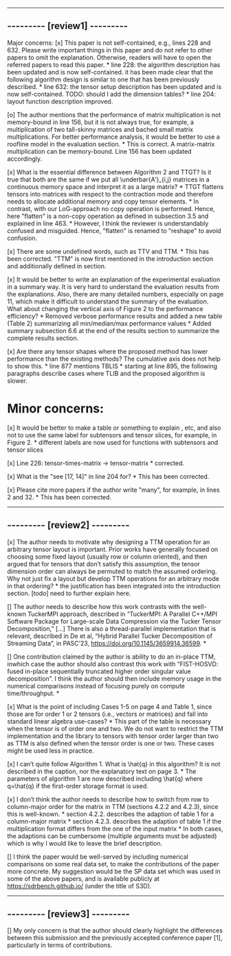 -----------------------------
--------- [review1] ---------
-----------------------------

Major concerns:
[x] This paper is not self-contained, e.g., lines 228 and 632. Please write important things in this paper and do not refer to other papers to omit the explanation. Otherwise, readers will have to open the referred papers to read this paper.
    * line 228: the algorithm description has been updated and is now self-contained. it has been made clear that the following algorithm design is similar to one that has been previously described. 
    *  line 632: the tensor setup description has been updated and is now self-contained. TODO: should I add the dimension tables?
    *  line 204: layout function description improved.

[o] The author mentions that the performance of matrix multiplication is not memory-bound in line 156, but it is not always true, for example, a multiplication of two tall-skinny matrices and bached small matrix multiplications. For better performance analysis, it would be better to use a roofline model in the evaluation section.
    * This is correct. A matrix-matrix multiplication can be memory-bound. Line 156 has been updated accordingly.

[x] What is the essential difference between Algorithm 2 and TTGT? Is it true that both are the same if we put all \underbar{A'}_{i,j} matrices in a continuous memory space and interpret it as a large matrix?
    * TTGT flattens tensors into matrices with respect to the contraction mode and therefore needs to allocate additional memory and copy tensor elements. 
    * In contrast, with our LoG-approach no copy operation is performed. Hence, here "flatten" is a non-copy operation as defined in subsection 3.5 and explained in line 463. 
    * However, I think the reviewer is understandably confused and misguided. Hence, "flatten" is renamed to "reshape" to avoid confusion. 

[x] There are some undefined words, such as TTV and TTM.
    * This has been corrected. "TTM" is now first mentioned in the introduction section and additionally defined in section.
    
[x] It would be better to write an explanation of the experimental evaluation in a summary way. It is very hard to understand the evaluation results from the explanations. Also, there are many detailed numbers, especially on page 11, which make it difficult to understand the summary of the evaluation. What about changing the vertical axis of Figure 2 to the performance efficiency?
    * Removed verbose performance results and added a new table (Table 2) summarizing all min/median/max performance values 
    * Added summary subsection 6.6 at the end of the results section to summarize the complete results section. 

[x] Are there any tensor shapes where the proposed method has lower performance than the existing methods? The cumulative axis does not help to show this.
    * line 877 mentions TBLIS
    * starting at line 895, the following paragraphs describe cases where TLIB and the proposed algorithm is slower.

# Minor concerns:
[x] It would be better to make a table or something to explain , etc, and also not to use the same label for subtensors and tensor slices, for example, in Figure 2.
    * different labels are now used for functions with subtensors and tensor slices
    
[x] Line 226: tensor-times-matrix -> tensor-matrix
    * corrected.
    
[x] What is the "see [17, 14]" in line 204 for?
    * This has been corrected.
    
[x] Please cite more papers if the author write "many", for example, in lines 2 and 32. 
    * This has been corrected.


-----------------------------
--------- [review2] ---------
-----------------------------

[x] The author needs to motivate why designing a TTM operation for an arbitrary tensor layout is important. Prior works have generally focused on choosing some fixed layout (usually row or column oriented), and then argued that for tensors that don’t satisfy this assumption, the tensor dimension order can always be permuted to match the assumed ordering. Why not just fix a layout but develop TTM operations for an arbitrary mode in that ordering?
    * the justification has been integrated into the introduction section.  [todo] need to further explain here. 

[] The author needs to describe how this work contrasts with the well-known TuckerMPI approach, described in “TuckerMPI: A Parallel C++/MPI Software Package for Large-scale Data Compression via the Tucker Tensor Decomposition,” [...] There is also a thread-parallel implementation that is relevant, described in De et al, “Hybrid Parallel Tucker Decomposition of Streaming Data”, in PASC’23, https://doi.org/10.1145/3659914.36599.
    * 

[] One contribution claimed by the author is ability to do an in-place TTM, inwhich case the author should also contrast this work with “FIST-HOSVD: fused in-place sequentially truncated higher order singular value decomposition”. I think the author should then include memory usage in the numerical comparisons instead of focusing purely on compute time/throughput.
    * 
    
[x] What is the point of including Cases 1-5 on page 4 and Table 1, since those are for order 1 or 2 tensors (i.e., vectors or matrices) and fall into standard linear algebra use-cases?
    * This part of the table is necessary when the tensor is of order one and two. We do not want to restrict the TTM implementation and the library to tensors with tensor order larger than two as TTM is also defined when the tensor order is one or two. These cases might be used less in practice.

[x] I can’t quite follow Algorithm 1. What is \hat{q} in this algorithm? It is not described in the caption, nor the explanatory text on page 3.
    * The parameters of algorithm 1 are now described including \hat{q} where q=\hat{q} if the first-order storage format is used.

[x] I don’t think the author needs to describe how to switch from row to column-major order for the matrix in TTM (sections 4.2.2 and 4.2.3), since this is well-known.
    * section 4.2.2. describes the adaption of table 1 for a column-major matrix
    * section 4.2.3. describes the adaption of table 1 if the multiplication format differs from the one of the input matrix
    * In both cases, the adaptions can be cumbersome (multiple arguments must be adjusted) which is why I would like to leave the brief description.

[] I think the paper would be well-served by including numerical comparisons on some real data set, to make the contributions of the paper more concrete. My suggestion would be the SP data set which was used in some of the above papers, and is available publicly at https://sdrbench.github.io/ (under the title of S3D).

-----------------------------
--------- [review3] ---------
-----------------------------

[] My only concern is that the author should clearly highlight the differences between this submission and the previously accepted conference paper [1], particularly in terms of contributions.


